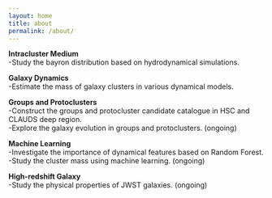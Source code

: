 ```yaml
---
layout: home
title: about
permalink: /about/
---
```


**Intracluster Medium**<br>
-Study the bayron distribution based on hydrodynamical simulations.<br>

**Galaxy Dynamics**<br>
-Estimate the mass of galaxy clusters in various dynamical models.<br>

**Groups and Protoclusters**<br>
-Construct the groups and protocluster candidate catalogue in HSC and CLAUDS deep region.<br>
-Explore the galaxy evolution in groups and protoclusters. (ongoing)<br>

**Machine Learning**<br>
-Investigate the importance of dynamical features based on Random Forest.<br>
-Study the cluster mass using machine learning. (ongoing)<br>

**High-redshift Galaxy**<br>
-Study the physical properties of JWST galaxies. (ongoing)<br>
